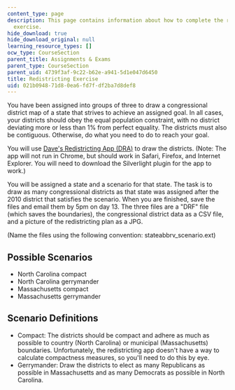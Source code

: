 ```yaml
---
content_type: page
description: This page contains information about how to complete the redistricting
  exercise.
hide_download: true
hide_download_original: null
learning_resource_types: []
ocw_type: CourseSection
parent_title: Assignments & Exams
parent_type: CourseSection
parent_uid: 4739f3af-9c22-b62e-a941-5d1e047d6450
title: Redistricting Exercise
uid: 021b0948-71d8-0ea6-fd7f-df2ba7d8def8
---
```


You have been assigned into groups of three to draw a congressional district map of a state that strives to achieve an assigned goal. In all cases, your districts should obey the equal population constraint, with no district deviating more or less than 1% from perfect equality. The districts must also be contiguous. Otherwise, do what you need to do to reach your goal.

You will use [Dave's Redistricting App (DRA)](http://gardow.com/davebradlee/redistricting/launchapp.html) to draw the districts. (Note: The app will not run in Chrome, but should work in Safari, Firefox, and Internet Explorer. You will need to download the Silverlight plugin for the app to work.)

You will be assigned a state and a scenario for that state. The task is to draw as many congressional districts as that state was assigned after the 2010 district that satisfies the scenario. When you are finished, save the files and email them by 5pm on day 13. The three files are a "DRF" file (which saves the boundaries), the congressional district data as a CSV file, and a picture of the redistricting plan as a JPG.

(Name the files using the following convention: stateabbrv\_scenario.ext)

Possible Scenarios
------------------

*   North Carolina compact
*   North Carolina gerrymander
*   Massachusetts compact
*   Massachusetts gerrymander

Scenario Definitions
--------------------

*   Compact: The districts should be compact and adhere as much as possible to country (North Carolina) or municipal (Massachusetts) boundaries. Unfortunately, the redistricting app doesn't have a way to calculate compactness measures, so you'll need to do this by eye.
*   Gerrymander: Draw the districts to elect as many Republicans as possible in Massachusetts and as many Democrats as possible in North Carolina.